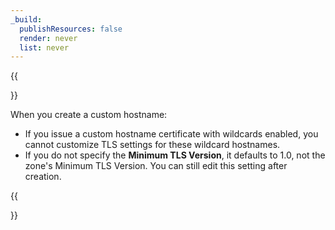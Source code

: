 ```yaml
---
_build:
  publishResources: false
  render: never
  list: never
---
```


{{<Aside type="note" header="Default behavior">}}

When you create a custom hostname:

- If you issue a custom hostname certificate with wildcards enabled, you cannot customize TLS settings for these wildcard hostnames.
- If you do not specify the **Minimum TLS Version**, it defaults to 1.0, not the zone's Minimum TLS Version. You can still edit this setting after creation.

{{</Aside>}}